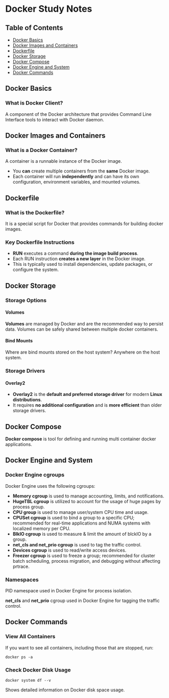 # Docker Study Notes

## Table of Contents
- [Docker Basics](#docker-basics)
- [Docker Images and Containers](#docker-images-and-containers)
- [Dockerfile](#dockerfile)
- [Docker Storage](#docker-storage)
- [Docker Compose](#docker-compose)
- [Docker Engine and System](#docker-engine-and-system)
- [Docker Commands](#docker-commands)

## Docker Basics

### What is Docker Client?
A component of the Docker architecture that provides Command Line Interface tools to interact with Docker daemon.

## Docker Images and Containers

### What is a Docker Container?
A container is a runnable instance of the Docker image.

- You **can** create multiple containers from the **same** Docker image.
- Each container will run **independently** and can have its own configuration, environment variables, and mounted volumes.

## Dockerfile

### What is the Dockerfile?
It is a special script for Docker that provides commands for building docker images.

### Key Dockerfile Instructions

- **RUN** executes a command **during the image build process**.
- Each RUN instruction **creates a new layer** in the Docker image.
- This is typically used to install dependencies, update packages, or configure the system.

## Docker Storage

### Storage Options

#### Volumes
**Volumes** are managed by Docker and are the recommended way to persist data. Volumes can be safely shared between multiple docker containers.

#### Bind Mounts
Where are bind mounts stored on the host system?
Anywhere on the host system.

### Storage Drivers

#### Overlay2
- **Overlay2** is the **default and preferred storage driver** for modern **Linux distributions**.
- It requires **no additional configuration** and is **more efficient** than older storage drivers.

## Docker Compose

**Docker compose** is tool for defining and running multi container docker applications.

## Docker Engine and System

### Docker Engine cgroups
Docker Engine uses the following cgroups:

- **Memory cgroup** is used to manage accounting, limits, and notifications.
- **HugeTBL cgroup** is utilized to account for the usage of huge pages by process group.
- **CPU group** is used to manage user/system CPU time and usage.
- **CPUSet cgroup** is used to bind a group to a specific CPU; recommended for real-time applications and NUMA systems with localized memory per CPU.
- **BlkIO cgroup** is used to measure & limit the amount of blckIO by a group.
- **net_cls and net_prio cgroup** is used to tag the traffic control.
- **Devices cgroup** is used to read/write access devices.
- **Freezer cgroup** is used to freeze a group; recommended for cluster batch scheduling, process migration, and debugging without affecting prtrace.

### Namespaces
PID namespace used in Docker Engine for process isolation.

**net_cls** and **net_prio** cgroup used in Docker Engine for tagging the traffic control.

## Docker Commands

### View All Containers
If you want to see all containers, including those that are stopped, run:
```
docker ps -a
```

### Check Docker Disk Usage
```
docker system df --v
```
Shows detailed information on Docker disk space usage.
